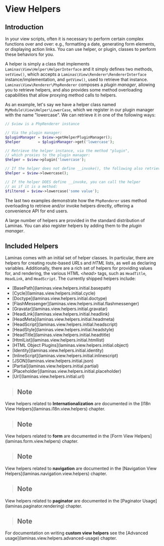 # View Helpers

## Introduction

In your view scripts, often it is necessary to perform certain complex functions over and over:
e.g., formatting a date, generating form elements, or displaying action links. You can use helper,
or plugin, classes to perform these behaviors for you.

A helper is simply a class that implements `Laminas\View\Helper\HelperInterface` and it simply defines
two methods, `setView()`, which accepts a `Laminas\View\Renderer\RendererInterface`
instance/implementation, and `getView()`, used to retrieve that instance.
`Laminas\View\Renderer\PhpRenderer` composes a *plugin manager*, allowing you to retrieve helpers, and
also provides some method overloading capabilities that allow proxying method calls to helpers.

As an example, let's say we have a helper class named `MyModule\View\Helper\LowerCase`, which we
register in our plugin manager with the name "lowercase". We can retrieve it in one of the following
ways:

```php
// $view is a PhpRenderer instance

// Via the plugin manager:
$pluginManager = $view->getHelperPluginManager();
$helper        = $pluginManager->get('lowercase');

// Retrieve the helper instance, via the method "plugin",
// which proxies to the plugin manager:
$helper = $view->plugin('lowercase');

// If the helper does not define __invoke(), the following also retrieves it:
$helper = $view->lowercase();

// If the helper DOES define __invoke, you can call the helper
// as if it is a method:
$filtered = $view->lowercase('some value');
```

The last two examples demonstrate how the `PhpRenderer` uses method overloading to retrieve and/or
invoke helpers directly, offering a convenience API for end users.

A large number of helpers are provided in the standard distribution of Laminas. You can also
register helpers by adding them to the *plugin manager*.

## Included Helpers

Laminas comes with an initial set of helper classes. In particular, there are helpers for
creating route-based *URL*s and *HTML* lists, as well as declaring variables. Additionally, there
are a rich set of helpers for providing values for, and rendering, the various HTML *&lt;head&gt;*
tags, such as `HeadTitle`, `HeadLink`, and `HeadScript`. The currently shipped helpers include:

- \[BasePath\](laminas.view.helpers.initial.basepath)
- \[Cycle\](laminas.view.helpers.initial.cycle)
- \[Doctype\](laminas.view.helpers.initial.doctype)
- \[FlashMessenger\](laminas.view.helpers.initial.flashmessenger)
- \[Gravatar\](laminas.view.helpers.initial.gravatar)
- \[HeadLink\](laminas.view.helpers.initial.headlink)
- \[HeadMeta\](laminas.view.helpers.initial.headmeta)
- \[HeadScript\](laminas.view.helpers.initial.headscript)
- \[HeadStyle\](laminas.view.helpers.initial.headstyle)
- \[HeadTitle\](laminas.view.helpers.initial.headtitle)
- \[HtmlList\](laminas.view.helpers.initial.htmllist)
- \[HTML Object Plugins\](laminas.view.helpers.initial.object)
- \[Identity\](laminas.view.helpers.initial.identity)
- \[InlineScript\](laminas.view.helpers.initial.inlinescript)
- \[JSON\](laminas.view.helpers.initial.json)
- \[Partial\](laminas.view.helpers.initial.partial)
- \[Placeholder\](laminas.view.helpers.initial.placeholder)
- \[Url\](laminas.view.helpers.initial.url)

> ## Note
View helpers related to **Internationalization** are documented in the \[I18n View
Helpers\](laminas.i18n.view.helpers) chapter.

> ## Note
View helpers related to **form** are documented in the \[Form View Helpers\](laminas.form.view.helpers)
chapter.

> ## Note
View helpers related to **navigation** are documented in the \[Navigation View
Helpers\](laminas.navigation.view.helpers) chapter.

> ## Note
View helpers related to **paginator** are documented in the \[Paginator
Usage\](laminas.paginator.rendering) chapter.

> ## Note
For documentation on writing **custom view helpers** see the \[Advanced
usage\](laminas.view.helpers.advanced-usage) chapter.

